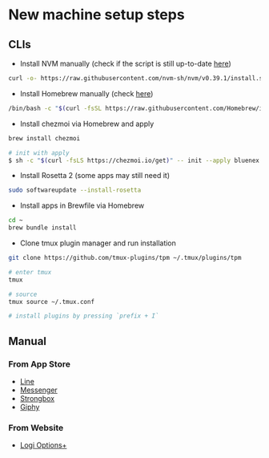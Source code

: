 # New machine setup steps

## CLIs

- Install NVM manually (check if the script is still up-to-date [here](https://github.com/nvm-sh/nvm#install--update-script))

```sh
curl -o- https://raw.githubusercontent.com/nvm-sh/nvm/v0.39.1/install.sh | bash
```

- Install Homebrew manually (check [here](https://brew.sh/))

```sh
/bin/bash -c "$(curl -fsSL https://raw.githubusercontent.com/Homebrew/install/HEAD/install.sh)"
```

- Install chezmoi via Homebrew and apply

```sh
brew install chezmoi

# init with apply
$ sh -c "$(curl -fsLS https://chezmoi.io/get)" -- init --apply bluenex
```

- Install Rosetta 2 (some apps may still need it)

```sh
sudo softwareupdate --install-rosetta
```

- Install apps in Brewfile via Homebrew

```sh
cd ~
brew bundle install
```

- Clone tmux plugin manager and run installation

```sh
git clone https://github.com/tmux-plugins/tpm ~/.tmux/plugins/tpm

# enter tmux
tmux

# source
tmux source ~/.tmux.conf

# install plugins by pressing `prefix + I`
```

## Manual

### From App Store

- [Line](https://apps.apple.com/th/app/line/id539883307?mt=12)
- [Messenger](https://apps.apple.com/th/app/messenger/id1480068668?mt=12)
- [Strongbox](https://apps.apple.com/th/app/strongbox/id1270075435?mt=12)
- [Giphy](https://apps.apple.com/th/app/giphy-capture-the-gif-maker/id668208984?mt=12)

### From Website

- [Logi Options+](https://www.logitech.com/en-us/software/logi-options-plus.html)